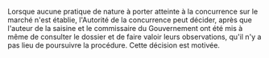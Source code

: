 Lorsque aucune pratique de nature à porter atteinte à la concurrence sur le marché n'est établie, l'Autorité de la concurrence peut décider, après que l'auteur de la saisine et le commissaire du Gouvernement ont été mis à même de consulter le dossier et de faire valoir leurs observations, qu'il n'y a pas lieu de poursuivre la procédure. Cette décision est motivée.

